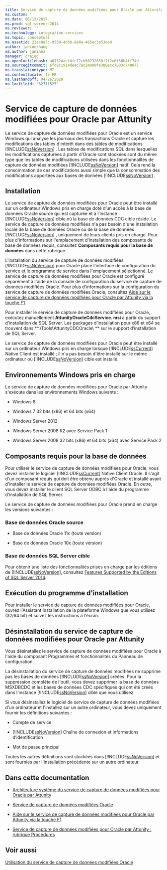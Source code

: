 ```yaml
---
title: Service de capture de données modifiées pour Oracle par Attunity | Microsoft Docs
ms.custom: ''
ms.date: 06/13/2017
ms.prod: sql-server-2014
ms.reviewer: ''
ms.technology: integration-services
ms.topic: conceptual
ms.assetid: 22ec8a5c-9550-4d38-8a4a-485ec3e53ea8
author: janinezhang
ms.author: janinez
manager: craigg
ms.openlocfilehash: a01524acf4fc72cb50732650f1f2e6f58b4ff74d
ms.sourcegitcommit: 6fd8c1914de4c7ac24900fe388ecc7883c740077
ms.translationtype: MT
ms.contentlocale: fr-FR
ms.lasthandoff: 04/26/2020
ms.locfileid: "62771525"
---
```

# <a name="change-data-capture-service-for-oracle-by-attunity"></a>Service de capture de données modifiées pour Oracle par Attunity
  Le service de capture de données modifiées pour Oracle est un service Windows qui analyse les journaux des transactions Oracle et capture les modifications des tables d'intérêt dans des tables de modifications [!INCLUDE[ssNoVersion](../../includes/ssnoversion-md.md)] . Les tables de modifications SQL dans lesquelles les modifications capturées à partir d'Oracle sont stockées sont du même type que les tables de modifications utilisées dans les fonctionnalités de capture de données modifiées [!INCLUDE[ssNoVersion](../../includes/ssnoversion-md.md)] natif. Cela rend la consommation de ces modifications aussi simple que la consommation des modifications apportées aux bases de données [!INCLUDE[ssNoVersion](../../includes/ssnoversion-md.md)] .  
  
## <a name="installation"></a>Installation  
 Le service de capture de données modifiées pour Oracle peut être installé sur un ordinateur Windows pris en charge doté d’un accès à la base de données Oracle source qui est capturée et à l’instance [!INCLUDE[ssNoVersion](../../includes/ssnoversion-md.md)] cible où la base de données CDC cible réside. Le service de capture de données modifiées n'a pas besoin d'une installation locale de la base de données Oracle ou de la base de données [!INCLUDE[ssNoVersion](../../includes/ssnoversion-md.md)] , uniquement de leurs clients pris en charge. Pour plus d'informations sur l'emplacement d'installation des composants de base de données requis, consultez **Composants requis pour la base de données** dans cette rubrique.  
  
 L'installation du service de capture de données modifiées [!INCLUDE[ssNoVersion](../../includes/ssnoversion-md.md)] pour Oracle place l'interface de configuration du service et le programme de service dans l'emplacement sélectionné. Le service de capture de données modifiées pour Oracle est configuré séparément à l'aide de la console de configuration du service de capture de données modifiées Oracle. Pour plus d'informations sur la configuration du service de capture de données modifiées Oracle, consultez [Aide sur le service de capture de données modifiées pour Oracle par Attunity via la touche F1](change-data-capture-service-for-oracle-by-attunity-f1-help.md).  
  
 Pour installer le service de capture de données modifiées pour Oracle, exécutez manuellement **AttunityOracleCdcService. msi** à partir du support d’installation de SQL Server. Les packages d’installation pour x86 et x64 se trouvent dans **.\Tools\AttunityCDCOracle\\ ** sur le support d’installation de SQL Server.  
  
 Le service de capture de données modifiées pour Oracle peut être installé sur un ordinateur Windows pris en charge lorsque [!INCLUDE[ssCurrent](../../includes/sscurrent-md.md)] Native Client est installé ; il n'a pas besoin d'être installé sur le même ordinateur où [!INCLUDE[ssNoVersion](../../includes/ssnoversion-md.md)] cible est installé.  
  
## <a name="supported-windows-environments"></a>Environnements Windows pris en charge  
 Le service de capture de données modifiées pour Oracle par Attunity s'exécute dans les environnements Windows suivants :  
  
-   Windows 8  
  
-   Windows 7 32 bits (x86) et 64 bits (x64)  
  
-   Windows Server 2012  
  
-   Windows Server 2008 R2 avec Service Pack 1  
  
-   Windows Server 2008 32 bits (x86) et 64 bits (x64) avec Service Pack 2  
  
## <a name="database-prerequisites"></a>Composants requis pour la base de données  
 Pour utiliser le service de capture de données modifiées pour Oracle, vous devez installer le logiciel [!INCLUDE[ssCurrent](../../includes/sscurrent-md.md)] Native Client Oracle. Il s'agit d'un composant requis qui doit être obtenu auprès d'Oracle et installé avant d'installer le service de capture de données modifiées Oracle. En outre, vous devez installer le client SQL Server ODBC à l'aide du programme d'installation de SQL Server.  
  
 Le service de capture de données modifiées pour Oracle prend en charge les versions suivantes :  
  
### <a name="source-oracle-database"></a>Base de données Oracle source  
  
-   Base de données Oracle 11x (toute version)  
  
-   Base de données Oracle 10x (toute version)  
  
### <a name="target-sql-server-database"></a>Base de données SQL Server cible  
 Pour obtenir une liste des fonctionnalités prises en charge par les éditions de [!INCLUDE[ssNoVersion](../../includes/ssnoversion-md.md)], consultez [Features Supported by the Editions of SQL Server 2014](../../getting-started/features-supported-by-the-editions-of-sql-server-2014.md).  
  
## <a name="running-the-installation-program"></a>Exécution du programme d'installation  
 Pour installer le service de capture de données modifiées pour Oracle, ouvrez l'Assistant Installation de la plateforme Windows que vous utilisez (32/64 bit) et suivez les instructions à l'écran.  
  
## <a name="uninstalling-change-data-capture-service-for-oracle-by-attunity"></a>Désinstallation du service de capture de données modifiées pour Oracle par Attunity  
 Vous désinstallez le service de capture de données modifiées pour Oracle à l'aide du composant Programmes et fonctionnalités du Panneau de configuration.  
  
 La désinstallation du service de capture de données modifiées ne supprime pas les bases de données [!INCLUDE[ssNoVersion](../../includes/ssnoversion-md.md)] créées. Pour la suppression complète de l'outil, vous devez supprimer la base de données MSXDBCDC et les bases de données CDC spécifiques qui ont été créés dans l'instance [!INCLUDE[ssNoVersion](../../includes/ssnoversion-md.md)] cible que vous utilisez.  
  
 Si vous désinstallez le logiciel de service de capture de données modifiées d'un ordinateur et l'installez sur un autre ordinateur, vous devez uniquement fournir les définitions suivantes :  
  
-   Compte de service  
  
-   [!INCLUDE[ssNoVersion](../../includes/ssnoversion-md.md)] Chaîne de connexion et informations d’identification  
  
-   Mot de passe principal  
  
 Toutes les autres définitions sont stockées dans [!INCLUDE[ssNoVersion](../../includes/ssnoversion-md.md)] et sont fournies par l'installation précédente sur un autre ordinateur.  
  
## <a name="in-this-documentation"></a>Dans cette documentation  
  
-   [Architecture système du service de capture de données modifiées pour Oracle par Attunity](change-data-capture-service-for-oracle-by-attunity-system-architecture.md)  
  
-   [Service de capture de données modifiées Oracle](the-oracle-cdc-service.md)  
  
-   [Aide sur le service de capture de données modifiées pour Oracle par Attunity via la touche F1](change-data-capture-service-for-oracle-by-attunity-f1-help.md)  
  
-   [Service de capture de données modifiées pour Oracle par Attunity : rubrique Procédures](change-data-capture-service-for-oracle-by-attunity-how-to-guide.md)  
  
## <a name="see-also"></a>Voir aussi  
 [Utilisation du service de capture de données modifiées Oracle](working-with-the-oracle-cdc-service.md)  
  
  
